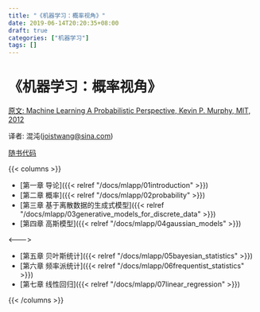 ```yaml
---
title: "《机器学习：概率视角》"
date: 2019-06-14T20:20:35+08:00
draft: true
categories: ["机器学习"]
tags: []
---
```


# 《机器学习：概率视角》


[原文: Machine Learning A Probabilistic Perspective, Kevin P. Murphy, MIT, 2012](https://github.com/chaoskey/notes/tree/master/mlapp/pdf)

译者: 混沌\(joistwang@sina.com\)

[随书代码](https://github.com/probml/pmtk3)

<!--more-->

{{< columns >}}

- [第一章 导论]({{< relref "/docs/mlapp/01introduction" >}})
- [第二章 概率]({{< relref "/docs/mlapp/02probability" >}})
- [第三章 基于离散数据的生成式模型]({{< relref "/docs/mlapp/03generative_models_for_discrete_data" >}})
- [第四章 高斯模型]({{< relref "/docs/mlapp/04gaussian_models" >}})

<--->

- [第五章 贝叶斯统计]({{< relref "/docs/mlapp/05bayesian_statistics" >}})
- [第六章 频率派统计]({{< relref "/docs/mlapp/06frequentist_statistics" >}})
- [第七章 线性回归]({{< relref "/docs/mlapp/07linear_regression" >}})

{{< /columns >}}



